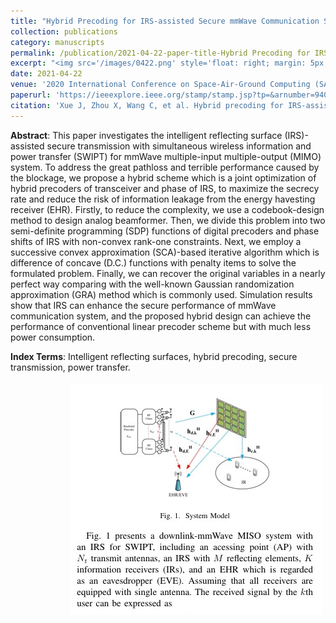 ```yaml
---
title: "Hybrid Precoding for IRS-assisted Secure mmWave Communication System with SWIPT"
collection: publications
category: manuscripts
permalink: /publication/2021-04-22-paper-title-Hybrid Precoding for IRS-assisted Secure mmWave Communication System with SWIPT.md
excerpt: "<img src='/images/0422.png' style='float: right; margin: 5px;'>This paper investigates the hybrid precoding design for an intelligent reflecting surface (IRS)-assisted mmWave communication system with simultaneous wireless information and power transfer (SWIPT). The authors propose a joint optimization of the hybrid precoders and the phase shifts of the IRS to maximize the secrecy rate while satisfying energy harvesting and power constraints."
date: 2021-04-22
venue: '2020 International Conference on Space-Air-Ground Computing (SAGC)'
paperurl: 'https://ieeexplore.ieee.org/stamp/stamp.jsp?tp=&arnumber=9409467'
citation: 'Xue J, Zhou X, Wang C, et al. Hybrid precoding for IRS-assisted secure mmWave communication system with SWIPT[C]//2020 International Conference on Space-Air-Ground Computing (SAGC). IEEE, 2020: 82-86.'
---
```




**Abstract**: This paper investigates the intelligent reflecting surface (IRS)-assisted secure transmission with simultaneous wireless information and power transfer (SWIPT) for mmWave multiple-input multiple-output (MIMO) system. To address the great pathloss and terrible performance caused by the blockage, we propose a hybrid scheme which is a joint optimization of hybrid precoders of transceiver and phase of IRS, to maximize the secrecy rate and reduce the risk of information leakage from the energy havesting receiver (EHR). Firstly, to reduce the complexity, we use a codebook-design method to design analog beamformer. Then, we divide this problem into two semi-definite programming (SDP) functions of digital precoders and phase shifts of IRS with non-convex rank-one constraints. Next, we employ a successive convex approximation (SCA)-based iterative algorithm which is difference of concave (D.C.) functions with penalty items to solve the formulated problem. Finally, we can recover the original variables in a nearly perfect way comparing with the well-known Gaussian randomization approximation (GRA) method which is commonly used. Simulation results show that IRS can enhance the secure performance of mmWave communication system, and the proposed hybrid design can achieve the performance of conventional linear precoder scheme but with much less power consumption.


**Index Terms**: Intelligent reflecting surfaces, hybrid precoding, secure transmission, power transfer.

<img src='/images/0422.png' style='float: right; margin: 5px;'>
